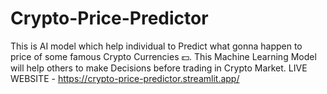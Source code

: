 # Crypto-Price-Predictor
This is AI model which help individual to Predict what gonna happen to price of some famous Crypto Currencies 💵. 
This Machine Learning Model will help others to make Decisions before trading in Crypto Market.
LIVE WEBSITE - https://crypto-price-predictor.streamlit.app/
